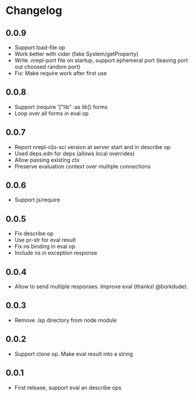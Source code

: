 # Changelog

## 0.0.9

* Support load-file op
* Work better with cider (fake System/getProperty)
* Write .nrepl-port file on startup, support ephemeral port (leaving port out choosed random port)
* Fix: Make require work after first use

## 0.0.8

* Support (require '["lib" :as lib]) forms
* Loop over all forms in eval op

## 0.0.7

* Report nrepl-cljs-sci version at server start and in describe op
* Used deps.edn for deps (allows local overrides)
* Allow passing existing ctx
* Preserve evaluation context over multiple connections

## 0.0.6

* Support js/require

## 0.0.5

* Fix describe op
* Use pr-str for eval result
* Fix ns binding in eval op
* Include ns in exception response

## 0.0.4

* Allow to send multiple responses. Improve eval (thanks! @borkdude).

## 0.0.3

* Remove .lsp directory from node module

## 0.0.2

* Support clone op. Make eval result into a string

## 0.0.1

* First release, support eval an describe ops
